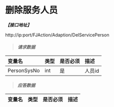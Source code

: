 # 删除服务人员

_**【接口地址】**_

http://ip:port/FJAction/Adaption/DelServicePerson

> #### _请求数据_

| 变量名 | 类型 | 是否必须 | 描述 |
| :--- | :--- | :--- | :--- |
| PersonSysNo | int | 是 | 人员id |

> #### _应答数据_


| 变量名 | 类型 | 是否必须 | 描述 |
| :--- | :--- | :--- | :--- |






